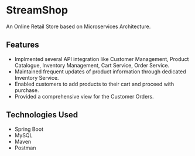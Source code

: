 
# StreamShop

An Online Retail Store based on Microservices Architecture.
## Features
* Implmented several API integration like Customer Management, Product Catalogue, Inventory Management, Cart Service, Order Service.
* Maintained frequent updates of product information through dedicated Inventory Service.
* Enabled customers to add products to their cart and proceed with purchase.
* Provided a comprehensive view for the Customer Orders.
## Technologies Used
* Spring Boot
* MySQL
* Maven
* Postman
